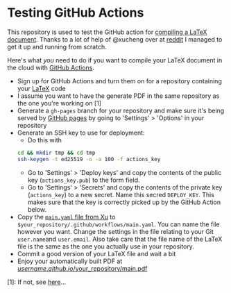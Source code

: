 # Testing GitHub Actions

This repository is used to test the GitHub action for [compiling a LaTeX document](https://github.com/xu-cheng/latex-action).
Thanks to a lot of help of @xucheng over at [reddit](https://www.reddit.com/r/LaTeX/comments/cudaqz/github_actions_to_compile_latex_documents/) I managed to get it up and running from scratch.

Here's what *you* need to do if you want to compile your LaTeX document in the cloud with [GitHub Actions](https://github.com/actions/).

- Sign up for GitHub Actions and turn them on for a repository containing your [LaTeX](https://www.latex-project.org/) code
- I assume you want to have the generate PDF in the same repository as the one you're working on [1]
- Generate a `gh-pages` branch for your repository and make sure it's being served by [GitHub pages](https://pages.github.com/) by going to 'Settings' > 'Options' in your repository
- Generate an SSH key to use for deployment:
  - Do this with
  ```bash
  cd && mkdir tmp && cd tmp
  ssh-keygen -t ed25519 -o -a 100 -f actions_key
    ```
  - Go to 'Settings' > 'Deploy keys' and copy the contents of the public key (`actions_key.pub`) to the form field.
  - Go to 'Settings' > 'Secrets' and copy the contents of the private key (`actions_key`) to a new secret. Name this secred `DEPLOY_KEY`.
    This makes sure that the key is correctly picked up by the GitHub Action below.
- Copy the [`main.yaml` file from Xu](https://github.com/xu-cheng/latex-tutorial-slides/blob/master/.github/workflows/main.yml) to `$your_repository/.github/workflows/main.yaml`.
  You can name the file however you want.
  Change the settings in the file relating to your Git `user.name`and `user.email`.
  Also take care that the file name of the LaTeX file is the same as the one you actually use in your repository.
- Commit a good version of your LaTeX file and wait a bit
- Enjoy your automatically built PDF at [$username.github.io/$your_repository/main.pdf ](habi.github.io/latex-test/main.pdf)

[1]: If not, see [here](https://github.com/xu-cheng/cv/blob/master/.github/workflows/main.yml)...
